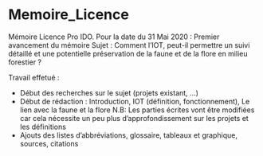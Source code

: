 # Memoire_Licence
Mémoire Licence Pro IDO.
Pour la date du 31 Mai 2020 :
Premier avancement du mémoire
Sujet : Comment l’IOT, peut-il permettre un suivi détaillé et une potentielle préservation de la faune et de la flore en milieu forestier ?

Travail effetué :
- Début des recherches sur le sujet (projets existant, …)
- Début de rédaction : Introduction, IOT (définition, fonctionnement), Le lien avec la faune et la flore
N.B: Les parties écrites vont être modifiées car cela nécessite un peu plus d’approfondissement sur les projets et les définitions
- Ajouts des listes d’abbréviations, glossaire, tableaux et graphique, sources, citations
